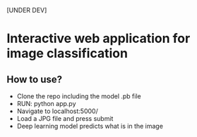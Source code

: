 [UNDER DEV]

# Interactive web application for image classification

## How to use?
* Clone the repo including the model .pb file
* RUN: python app.py
* Navigate to localhost:5000/
* Load a JPG file and press submit
* Deep learning model predicts what is in the image
